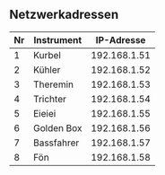 ## Netzwerkadressen

Nr | Instrument | IP-Adresse  
---|------------|--------
1  | Kurbel     | 192.168.1.51      
2  | Kühler     | 192.168.1.52     
3  | Theremin   | 192.168.1.53
4  | Trichter   | 192.168.1.54
5  | Eieiei     | 192.168.1.55
6  | Golden Box | 192.168.1.56
7  | Bassfahrer | 192.168.1.57
8  | Fön        | 192.168.1.58
